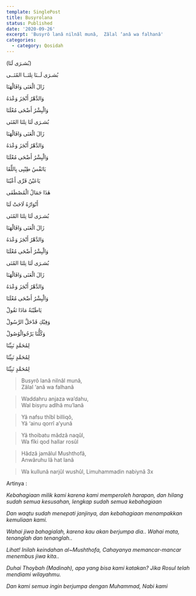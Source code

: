 ```yaml
---
template: SinglePost
title: Busyrolana
status: Published
date: '2020-09-26'
excerpt: 'Busyrô lanâ nilnâl munâ,  Zâlal ‘anâ wa falhanâ'
categories:
  - category: Qosidah
---
```

(بُشـرَی لَنَا)

بُشـرَی لَــنَا نِلنَــا المُنَــى  

زَالَ الْعَنَى وَافَالْهَنَا 


وَالدَّهْرُ أَنْجَزَ وَعْدَهُ   

وَالْبِشْرُ أَضْحَی مُعْلَنَا


بُشـرَی لَنَا نِلنَا المُنَى  

زَالَ الْعَنَى وَافَالْهَنَا   

وَالدَّهْرُ أَنْجَزَ وَعْدَهُ   

وَالْبِشْرُ أَضْحَی مُعْلَنَا  


يَانَفْسُ طِيْبِی بِاللِّقَا   

يَاعَيْنُ قَرِّی أَعْيُنَا  


هٰذَا جَمَالُ الْمُصْطَفَی  

أَنْوَارُهُ لَاحَتْ لَنَا  


بُشـرَی لَنَا نِلنَا المُنَى  

زَالَ الْعَنَى وَافَالْهَنَا   

وَالدَّهْرُ أَنْجَزَ وَعْدَهُ   

وَالْبِشْرُ أَضْحَی مُعْلَنَا  


بُشـرَی لَنَا نِلنَا المُنَى  

زَالَ الْعَنَى وَافَالْهَنَا

وَالدَّهْرُ أَنْجَزَ وَعْدَهُ

وَالْبِشْرُ أَضْحَی مُعْلَنَا  


يَاطَيْبَةُ مَاذَا نَقُولْ

وَفِيْكِ قَدْحَلَّ الرَّسُولْ  


وَکُلُّنَا يَرْجُوالْوُصُولْ

لِمُحَمَّدٍ نَبِيِّنَا  

لِمُحَمَّدٍ نَبِيِّنَا  

لِمُحَمَّدٍ نَبِيِّنَا  




> Busyrô lanâ nilnâl munâ,   
Zâlal ‘anâ wa falhanâ

> Waddahru anjaza wa’dahu,   
Wal bisyru adlhâ mu’lanâ

> Yâ nafsu thîbî billiqô,   
Yâ ‘ainu qorrî a’yunâ

> Yâ thoibatu mâdzâ naqûl,  
Wa fîki qod hallar rosûl

> Hâdzâ jamâlul Mushthofâ,  
Anwâruhu lâ hat lanâ

> Wa kullunâ narjûl wushûl,
Limuhammadin nabiynâ 3x


Artinya : 

_Kebahagiaan milik kami karena kami memperoleh harapan, dan hilang sudah semua kesusahan, lengkap sudah semua kebahagiaan_

_Dan waqtu sudah menepati janjinya, dan kebahagiaan menampakkan kemuliaan kami._

_Wahai jiwa bahagialah, karena kau akan berjumpa dia.. Wahai mata, tenanglah dan tenanglah.._

_Lihat! Inilah keindahan al~Mushthofa, Cahayanya memancar-mancar menembus jiwa kita.._

_Duhai Thoybah (Madinah), apa yang bisa kami katakan? Jika Rosul telah mendiami wilayahmu._

_Dan kami semua ingin berjumpa dengan Muhammad, Nabi kami_
